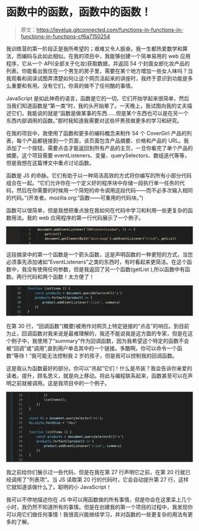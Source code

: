 # 函数中的函数，函数中的函数！

> 原文：<https://levelup.gitconnected.com/functions-in-functions-in-functions-in-functions-cf6a7150254>

我训练营的第一阶段正是我所希望的；艰难又令人振奋。我一生都热爱数学和算法，而编码与此如此相似。在我的项目中，我能够创建一个简单易用的 web 应用程序，它从一个 API(全部关于化妆)获取数据，并返回 54 个封面女郎化妆产品的列表。你能看出我住在一个男生的房子里，需要在某个地方增加一些女人味吗？当我观看和阅读试图弄清楚如何让这个网页活起来的讲座时，我终于意识到功能是多么重要和有用。没有它们，你真的做不了任何酷的事情。

JavaScript 是如此神奇的语言，函数是它的一切。它们开始学起来很简单，然后当我们知道函数是“第一类”时，我的头开始晕了。一天晚上，我试图向我的丈夫描述它们，我能说的就是“函数是做某事的东西……但是某个东西也可以是在另一个东西内部调用的函数。”那时我知道我需要对这些坏男孩做更多的学习和研究。

在我的项目中，我使用了函数和更多的编码概念来制作 54 个 CoverGirl 产品的列表，每个产品都链接到一个页面，该页面包含产品摘要、价格和产品的 URL。我添加了一个按钮，需要点击才能返回到所有产品的主页，一旦你看完了单个产品的摘要。这个项目需要 eventListeners、变量、querySelectors、数组迭代等等，但是我想在这篇博文中重点讨论函数。

函数是 JS 的命脉。它们有助于以一种简洁高效的方式将你编写的所有小部分代码组合在一起。“它们允许你在一个定义好的程序块中存储一段执行单一任务的代码，然后在你需要的时候用一个简短的命令调用这段代码——而不必多次输入相同的代码。”(开发者。mozilla.org:“函数——可重用的代码块。”)

函数可以很简单，但是我想把重点放在我如何在代码中学习和利用一些更复杂的函数用法。我的 web 应用程序的第一行代码展示了一个例子。

![](img/94aecb18f12a0861c6cb21b7e973f4a9.png)

这段摘录中的第一个函数是一个箭头函数，这是声明函数的一种更短的方式，当您必须事先添加诸如“EventListeners”之类的东西时，有时看起来更简洁。在这个函数中，我没有使用任何参数，但是我返回了另一个函数(getList ),所以函数中有函数。两行代码和两个函数！太方便了！

![](img/dfc58baf04fd5c58ff6e3aa71991bfd7.png)

在第 30 行，“回调函数”(概要)被用作对网页上特定链接的“点击”的响应。到目前为止，回调函数对我来说是最难理解的，我还不能说我是这方面的专家，但是在这个例子中，我使用了“summary”作为回调函数，因为我希望这个特定的函数不会被“回调”或“调用”,直到用户单击其中的一个链接。多酷啊。你可以命令一个函数“等待！”我可能无法控制我 2 岁的孩子，但是我可以控制我的回调函数。

这是我认为函数最好的部分。你可以“吊起”它们！什么是吊装？我会告诉你亲爱的读者。提升，顾名思义，就是向上移动。将此与编程联系起来，函数甚至可以在声明之前就被调用。这是我项目中的一个例子。

![](img/b7dee3ad120e2df9c0ba057878e9babe.png)

我之前给你们展示过一些代码，但是在我在第 27 行声明它之前，在第 20 行就已经调用了“列表项”。当 JS 读取第 20 行的代码时，它会自动提升第 27 行，这样它就知道该做什么了。聪明的小 JavaScript！

我可以不停地描述你在 JS 中可以用函数做的所有事情，但是你会在这里呆上几个小时，我仍然不知道所有的事情。但是在创建我的第一个项目的过程中，我发现你可以用它们做任何事情！我很高兴能继续学习，并对函数的一些更复杂的用法有更多的了解。